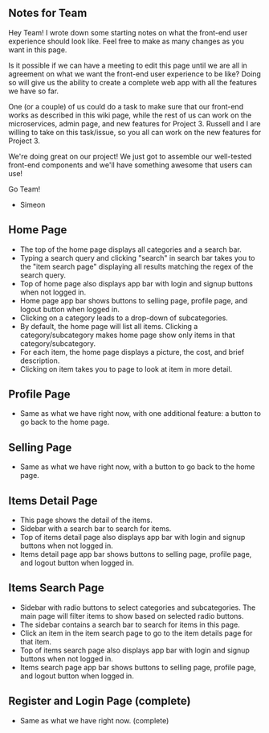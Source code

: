 ## Notes for Team

Hey Team! I wrote down some starting notes on what the front-end user experience should look like.
Feel free to make as many changes as you want in this page.

Is it possible if we can have a meeting to edit this page until we are all in agreement
on what we want the front-end user experience to be like? Doing so will give us the ability
to create a complete web app with all the features we have so far.

One (or a couple) of us could do a task to make sure that
our front-end works as described in this wiki page, while the rest
of us can work on the microservices, admin page, and new features for Project 3. Russell and I are willing
to take on this task/issue, so you all can work on the new features for Project 3.

We're doing great on our project! We just got to assemble our well-tested front-end components
and we'll have something awesome that users can use! 

Go Team! 

- Simeon

## Home Page

* The top of the home page displays all categories and a search bar.
* Typing a search query and clicking "search" in search bar takes you to the "item search page"
  displaying all results matching the regex of the search query. 
* Top of home page also displays app bar with login and signup buttons when not logged in.
* Home page app bar shows buttons to selling page, profile page, and logout button when logged in.
* Clicking on a category leads to a drop-down of subcategories.
* By default, the home page will list all items. Clicking a category/subcategory
makes home page show only items in that category/subcategory.
* For each item, the home page displays a picture, the cost, and brief description.
* Clicking on item takes you to page to look at item in more detail.

## Profile Page

* Same as what we have right now, with one additional feature: a button to go
back to the home page.

## Selling Page

* Same as what we have right now, with a button to go back
to the home page.


## Items Detail Page

* This page shows the detail of the items.
* Sidebar with a search bar to search for items. 
* Top of items detail page also displays app bar with login and signup buttons when not logged in.
* Items detail page app bar shows buttons to selling page, profile page, and logout button when logged in.

## Items Search Page

* Sidebar with radio buttons to select categories and subcategories. The main page will filter items
to show based on selected radio buttons.
* The sidebar contains a search bar to search for items in this page.
* Click an item in the item search page to go to the item details page for that item.
* Top of items search page also displays app bar with login and signup buttons when not logged in.
* Items search page app bar shows buttons to selling page, profile page, and logout button when logged in.


## Register and Login Page (complete)

* Same as what we have right now. (complete)




